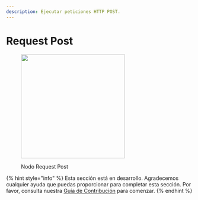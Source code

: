 ```yaml
---
description: Ejecutar peticiones HTTP POST.
---
```


# Request Post

<figure><img src="../../../.gitbook/assets/up-010.png" alt="" width="280"><figcaption><p>Nodo Request Post</p></figcaption></figure>

{% hint style="info" %}
Esta sección está en desarrollo. Agradecemos cualquier ayuda que puedas proporcionar para completar esta sección. Por favor, consulta nuestra [Guía de Contribución](../../../contributing/) para comenzar.
{% endhint %}
